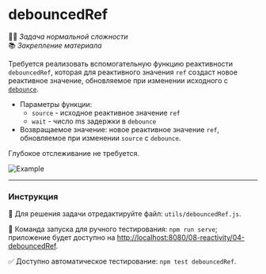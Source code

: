 # debouncedRef

👷🏻 _Задача нормальной сложности_\
📚 _Закрепление материала_

<!--start_statement-->

Требуется реализовать вспомогательную функцию реактивности `debouncedRef`, которая для реактивного значения `ref`
создаст новое реактивное значение, обновляемое при изменении исходного с
[`debounce`](https://lodash.com/docs/4.17.15#debounce).

- Параметры функции:
  - `source` - исходное реактивное значение `ref`
  - `wait` - число ms задержки в `debounce`
- Возвращаемое значение: новое реактивное значение `ref`, обновляемое при изменении `source` с `debounce`.

Глубокое отслеживание не требуется.

<img src="https://i.imgur.com/VsESBWJ.gif" alt="Example" />
<!--end_statement-->

---

### Инструкция

📝 Для решения задачи отредактируйте файл: `utils/debouncedRef.js`.

🚀 Команда запуска для ручного тестирования: `npm run serve`;\
приложение будет доступно на [http://localhost:8080/08-reactivity/04-debouncedRef](http://localhost:8080/08-reactivity/04-debouncedRef).

✅ Доступно автоматическое тестирование: `npm test debouncedRef`.
